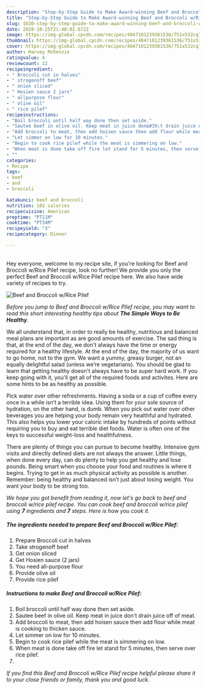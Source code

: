 ```yaml
---
description: "Step-by-Step Guide to Make Award-winning Beef and Broccoli w/Rice Pilef"
title: "Step-by-Step Guide to Make Award-winning Beef and Broccoli w/Rice Pilef"
slug: 1630-step-by-step-guide-to-make-award-winning-beef-and-broccoli-w-rice-pilef
date: 2020-10-25T21:40:02.672Z
image: https://img-global.cpcdn.com/recipes/4847101239361536/751x532cq70/beef-and-broccoli-wrice-pilef-recipe-main-photo.jpg
thumbnail: https://img-global.cpcdn.com/recipes/4847101239361536/751x532cq70/beef-and-broccoli-wrice-pilef-recipe-main-photo.jpg
cover: https://img-global.cpcdn.com/recipes/4847101239361536/751x532cq70/beef-and-broccoli-wrice-pilef-recipe-main-photo.jpg
author: Harvey McKenzie
ratingvalue: 4
reviewcount: 12
recipeingredient:
- " Broccoli cut in halves"
- " strogenoff beef"
- " onion sliced"
- " Hosien sauce 2 jars"
- " allpurpose flour"
- " olive oil"
- " rice pilef"
recipeinstructions:
- "Boil broccoli until half way done then set aside."
- "Sautee beef in olive oil. Keep meat in juice don&#39;t drain juice off of meat."
- "Add broccoli to meat, then add hoisen sauce then add flour while meat is cooking to thicken sauce."
- "Let simmer on low for 10 minutes."
- "Begin to cook rice pilef while the meat is simmering on low."
- "When meat is done take off fire let stand for 5 minutes, then serve over rice pilef."
- ""
categories:
- Recipe
tags:
- beef
- and
- broccoli

katakunci: beef and broccoli 
nutrition: 102 calories
recipecuisine: American
preptime: "PT11M"
cooktime: "PT34M"
recipeyield: "3"
recipecategory: Dinner

---
```

<br>
Hey everyone, welcome to my recipe site, if you're looking for Beef and Broccoli w/Rice Pilef recipe, look no further! We provide you only the perfect Beef and Broccoli w/Rice Pilef recipe here. We also have wide variety of recipes to try.
<br>


![Beef and Broccoli w/Rice Pilef](https://img-global.cpcdn.com/recipes/4847101239361536/751x532cq70/beef-and-broccoli-wrice-pilef-recipe-main-photo.jpg)

<i>Before you jump to Beef and Broccoli w/Rice Pilef recipe, you may want to read this short interesting healthy tips about <strong>The Simple Ways to Be Healthy</strong>.</i>

We all understand that, in order to really be healthy, nutritious and balanced meal plans are important as are good amounts of exercise. The sad thing is that, at the end of the day, we don't always have the time or energy required for a healthy lifestyle. At the end of the day, the majority of us want to go home, not to the gym. We want a yummy, greasy burger, not an equally delightful salad (unless we’re vegetarians). You should be glad to learn that getting healthy doesn't always have to be super hard work. If you keep going with it, you'll get all of the required foods and activites. Here are some hints to be as healthy as possible.

Pick water over other refreshments. Having a soda or a cup of coffee every once in a while isn’t a terrible idea. Using them for your sole source of hydration, on the other hand, is dumb. When you pick out water over other beverages you are helping your body remain very healthful and hydrated. This also helps you lower your caloric intake by hundreds of points without requiring you to buy and eat terrible diet foods. Water is often one of the keys to successful weight-loss and healthfulness.

There are plenty of things you can pursue to become healthy. Intensive gym visits and directly defined diets are not always the answer. Little things, when done every day, can do plenty to help you get healthy and lose pounds. Being smart when you choose your food and routines is where it begins. Trying to get in as much physical activity as possible is another. Remember: being healthy and balanced isn’t just about losing weight. You want your body to be strong too. 


<i>We hope you got benefit from reading it, now let's go back to beef and broccoli w/rice pilef recipe. You can cook beef and broccoli w/rice pilef using <strong>7</strong> ingredients and <strong>7</strong> steps. Here is how you cook it.
</i>

##### The ingredients needed to prepare Beef and Broccoli w/Rice Pilef:

1. Prepare  Broccoli cut in halves
1. Take  strogenoff beef
1. Get  onion sliced
1. Get  Hosien sauce (2 jars)
1. You need  all-purpose flour
1. Provide  olive oil
1. Provide  rice pilef


##### Instructions to make Beef and Broccoli w/Rice Pilef:

1. Boil broccoli until half way done then set aside.
1. Sautee beef in olive oil. Keep meat in juice don&#39;t drain juice off of meat.
1. Add broccoli to meat, then add hoisen sauce then add flour while meat is cooking to thicken sauce.
1. Let simmer on low for 10 minutes.
1. Begin to cook rice pilef while the meat is simmering on low.
1. When meat is done take off fire let stand for 5 minutes, then serve over rice pilef.
1. 


<i>If you find this Beef and Broccoli w/Rice Pilef recipe helpful please share it to your close friends or family, thank you and good luck.</i>
